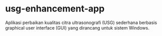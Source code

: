 # usg-enhancement-app
Aplikasi perbaikan kualitas citra ultrasonografi (USG) sederhana berbasis graphical user interface (GUI) yang dirancang untuk sistem Windows.
